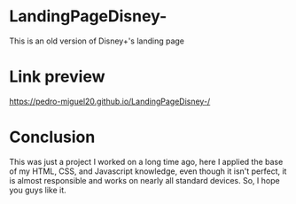# LandingPageDisney-
This is an old version of Disney+'s landing page

# Link preview
https://pedro-miguel20.github.io/LandingPageDisney-/

# Conclusion
This was just a project I worked on a long time ago, here I applied the base of my HTML, CSS, and Javascript knowledge, even though it isn't perfect, it is almost responsible and works on nearly all standard devices. So, I hope you guys like it.
